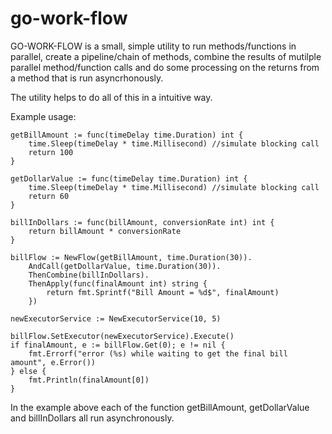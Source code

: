 # go-work-flow
GO-WORK-FLOW is a small, simple utility to run methods/functions in parallel, create a pipeline/chain of methods, combine the results of mutilple parallel method/function calls and do some processing on the returns from a method that is run asyncrhonously.

The utility helps to do all of this in a intuitive way.

Example usage:

	getBillAmount := func(timeDelay time.Duration) int {
		time.Sleep(timeDelay * time.Millisecond) //simulate blocking call
		return 100
	}

	getDollarValue := func(timeDelay time.Duration) int {
		time.Sleep(timeDelay * time.Millisecond) //simulate blocking call
		return 60
	}

	billInDollars := func(billAmount, conversionRate int) int {
		return billAmount * conversionRate
	}

	billFlow := NewFlow(getBillAmount, time.Duration(30)).
		AndCall(getDollarValue, time.Duration(30)).
		ThenCombine(billInDollars).
		ThenApply(func(finalAmount int) string {
			return fmt.Sprintf("Bill Amount = %d$", finalAmount)
		})

	newExecutorService := NewExecutorService(10, 5)

	billFlow.SetExecutor(newExecutorService).Execute()
	if finalAmount, e := billFlow.Get(0); e != nil {
		fmt.Errorf("error (%s) while waiting to get the final bill amount", e.Error())
	} else {
		fmt.Println(finalAmount[0])
	}

In the example above each of the function getBillAmount, getDollarValue and billInDollars all run asynchronously. 
